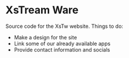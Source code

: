 # XsTream Ware

Source code for the XsTw website. Things to do:

- Make a design for the site
- Link some of our already available apps
- Provide contact information and socials
